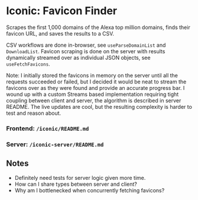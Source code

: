 # Iconic: Favicon Finder

Scrapes the first 1,000 domains of the Alexa top million domains, finds their favicon URL, and saves the results to a CSV.

CSV workflows are done in-browser, see `useParseDomainList` and `DownloadList`. Favicon scraping is done on the server with results dynamically streamed over as individual JSON objects, see `useFetchFavicons`.

Note: I initially stored the favicons in memory on the server until all the requests succeeded or failed, but I decided it would be neat to stream the favicons over as they were found and provide an accurate progress bar. I wound up with a custom Streams based implementation requiring tight coupling between client and server, the algorithm is described in server README. The live updates are cool, but the resulting complexity is harder to test and reason about.

### Frontend: `/iconic/README.md`

### Server: `/iconic-server/README.md`

## Notes

- Definitely need tests for server logic given more time.
- How can I share types between server and client?
- Why am I bottlenecked when concurrently fetching favicons?

